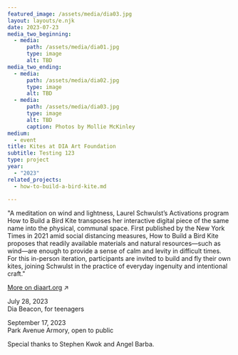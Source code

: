 ```yaml
---
featured_image: /assets/media/dia03.jpg
layout: layouts/e.njk
date: 2023-07-23
media_two_beginning:
  - media:
      path: /assets/media/dia01.jpg
      type: image
      alt: TBD
media_two_ending:
  - media:
      path: /assets/media/dia02.jpg
      type: image
      alt: TBD
  - media:
      path: /assets/media/dia03.jpg
      type: image
      alt: TBD
      caption: Photos by Mollie McKinley
medium:
  - event
title: Kites at DIA Art Foundation
subtitle: Testing 123
type: project
year:
  - "2023"
related_projects:
  - how-to-build-a-bird-kite.md
  
---
```


"A meditation on wind and lightness, Laurel Schwulst’s Activations program How to Build a Bird Kite transposes her interactive digital piece of the same name into the physical, communal space. First published by the New York Times in 2021 amid social distancing measures, How to Build a Bird Kite proposes that readily available materials and natural resources—such as wind—are enough to provide a sense of calm and levity in difficult times. For this in-person iteration, participants are invited to build and fly their own kites, joining Schwulst in the practice of everyday ingenuity and intentional craft." 

<a href="https://www.diaart.org/program/calendar/activations-how-to-build-a-bird-kite-learning-program-09172023" target="_blank">More on diaart.org</a> ↗

<div class="small">

July 28, 2023<br>
Dia Beacon, for teenagers

September 17, 2023<br>
Park Avenue Armory, open to public

Special thanks to Stephen Kwok and Angel Barba.

</div>

